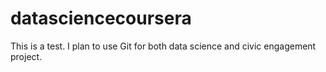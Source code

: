 datasciencecoursera
===================
This is a test. I plan to use Git for both data science and civic engagement project. 
